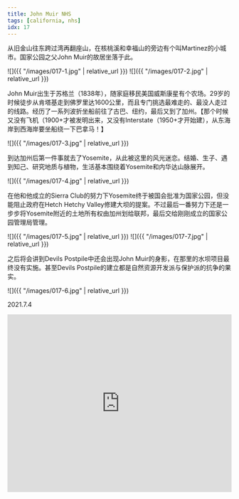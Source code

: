 ```yaml
---
title: John Muir NHS
tags: [california, nhs]
idx: 17
---
```


从旧金山往东跨过湾再翻座山，在核桃溪和幸福山的旁边有个叫Martinez的小城市。国家公园之父John Muir的故居坐落于此。

![]({{ "/images/017-1.jpg" | relative_url }})
![]({{ "/images/017-2.jpg" | relative_url }})

John Muir出生于苏格兰（1838年），随家庭移民美国威斯康星有个农场。29岁的时候徒步从肯塔基走到佛罗里达1600公里，而且专门挑选最难走的、最没人走过的线路。经历了一系列波折坐船前往了古巴、纽约，最后又到了加州。【那个时候又没有飞机（1900+才被发明出来，又没有Interstate（1950+才开始建），从东海岸到西海岸要坐船绕一下巴拿马！】

![]({{ "/images/017-3.jpg" | relative_url }})

到达加州后第一件事就去了Yosemite，从此被这里的风光迷恋。结婚、生子、遇到知己、研究地质与植物，生活基本围绕着Yosemite和内华达山脉展开。

![]({{ "/images/017-4.jpg" | relative_url }})

在他和他成立的Sierra Club的努力下Yosemite终于被国会批准为国家公园，但没能阻止政府在Hetch Hetchy Valley修建大坝的提案。不过最后一番努力下还是一步步将Yosemite附近的土地所有权由加州划给联邦，最后交给刚刚成立的国家公园管理局管理。

![]({{ "/images/017-5.jpg" | relative_url }})
![]({{ "/images/017-7.jpg" | relative_url }})

之后将会讲到Devils Postpile中还会出现John Muir的身影，在那里的水坝项目最终没有实施。甚至Devils Postpile的建立都是自然资源开发派与保护派的抗争的果实。

![]({{ "/images/017-6.jpg" | relative_url }})

2021.7.4

<iframe src="https://www.google.com/maps/embed?pb=!1m14!1m8!1m3!1d402481.96426069754!2d-122.1334715!3d37.9913547!3m2!1i1024!2i768!4f13.1!3m3!1m2!1s0x8085650aee9f272d%3A0x5368373faad47a63!2sJohn%20Muir%20National%20Historic%20Site!5e0!3m2!1sen!2sus!4v1652161026731!5m2!1sen!2sus" width="100%" height="400" style="border:0;" allowfullscreen="" loading="lazy" referrerpolicy="no-referrer-when-downgrade"></iframe>

